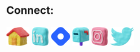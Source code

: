<h1> Connect:</p>

<span>
<a href="https://www.oyier.co/" target="_blank"><img src="./pngs/website3d.png" height="50"/></a>
<a href="https://www.linkedin.com/in/boboyier/" target="_blank"><img src="./pngs/3dLinkedin.png" height="50"/></a>
<a href="https://oyier.hashnode.dev/" target="_blank"><img src="/pngs/hashnode.png" height="50"/></a>
<a href="mailto:boboyier92@gmail.com
" target="_blank"><img src="./pngs/email3d.png" height="50"/></a>
<a href="https://www.instagram.com/boboyier/" target="_blank"><img src="/pngs/3dInsta.png" height="50"/></a>
<a href="https://twitter.com/arraydotmap" target="_blank"><img src="./pngs/3dTwitter.png" height="50"/></a>
</span>
